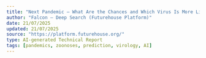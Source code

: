 ```yaml
---
title: "Next Pandemic – What Are the Chances and Which Virus Is More Likely to Cause It?"
author: "Falcon – Deep Search (Futurehouse Platform)"
date: 21/07/2025
updated: 21/07/2025
source: "https://platform.futurehouse.org/"
type: AI-generated Technical Report
tags: [pandemics, zoonoses, prediction, virology, AI]
---
```


